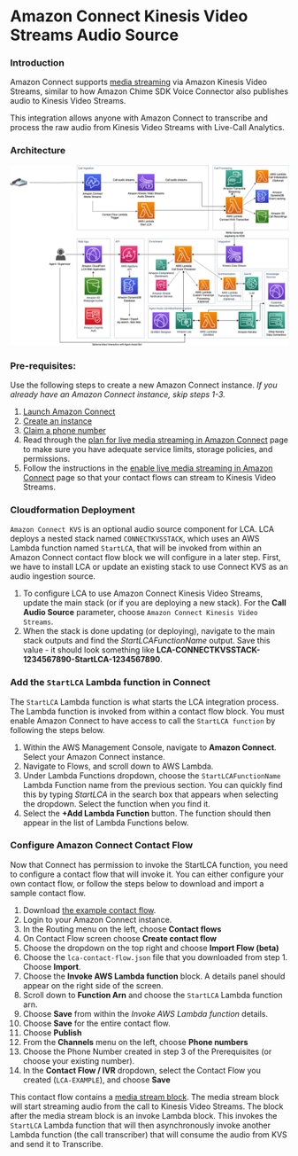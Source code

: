# Amazon Connect Kinesis Video Streams Audio Source

### Introduction

Amazon Connect supports [media streaming](https://docs.aws.amazon.com/connect/latest/adminguide/customer-voice-streams.html) via Amazon Kinesis Video Streams, similar to how Amazon Chime SDK Voice Connector also publishes audio to Kinesis Video Streams. 

This integration allows anyone with Amazon Connect to transcribe and process the raw audio from Kinesis Video Streams with Live-Call Analytics. 

### Architecture

![Architecture](../images/lca-connectkvs-architecture.png)

### Pre-requisites:

Use the following steps to create a new Amazon Connect instance. *If you already have an Amazon Connect instance, skip steps 1-3.*

1. [Launch Amazon Connect](https://docs.aws.amazon.com/connect/latest/adminguide/tutorial1-login-aws.html)
2. [Create an instance](https://docs.aws.amazon.com/connect/latest/adminguide/tutorial1-create-instance.html)
3. [Claim a phone number](https://docs.aws.amazon.com/connect/latest/adminguide/tutorial1-claim-phone-number.html)
4. Read through the [plan for live media streaming in Amazon Connect](https://docs.aws.amazon.com/connect/latest/adminguide/plan-live-media-streams.html) page to make sure you have adequate service limits, storage policies, and permissions.
5. Follow the instructions in the [enable live media streaming in Amazon Connect](https://docs.aws.amazon.com/connect/latest/adminguide/enable-live-media-streams.html) page so that your contact flows can stream to Kinesis Video Streams.

### Cloudformation Deployment

`Amazon Connect KVS` is an optional audio source component for LCA. LCA deploys a nested stack named `CONNECTKVSSTACK`, which uses an AWS Lambda function named `StartLCA`, that will be invoked from within an Amazon Connect contact flow block we will configure in a later step. First, we have to install LCA or update an existing stack to use Connect KVS as an audio ingestion source.

1. To configure LCA to use Amazon Connect Kinesis Video Streams, update the main stack (or if you are deploying a new stack). For the **Call Audio Source** parameter, choose `Amazon Connect Kinesis Video Streams`.
2. When the stack is done updating (or deploying), navigate to the main stack outputs and find the *StartLCAFunctionName* output. Save this value - it should look something like **LCA-CONNECTKVSSTACK-1234567890-StartLCA-1234567890**. 

### Add the `StartLCA` Lambda function in Connect

The `StartLCA` Lambda function is what starts the LCA integration process. The Lambda function is invoked from within a contact flow block.  You must enable Amazon Connect to have access to call the `StartLCA function` by following the steps below. 

1. Within the AWS Management Console, navigate to **Amazon Connect**. Select your Amazon Connect instance.
2. Navigate to Flows, and scroll down to AWS Lambda. 
3. Under Lambda Functions dropdown, choose the `StartLCAFunctionName` Lambda Function name from the previous section.  You can quickly find this by typing *StartLCA* in the search box that appears when selecting the dropdown. Select the function when you find it. 
3. Select the **+Add Lambda Function** button. The function should then appear in the list of Lambda Functions below.

### Configure Amazon Connect Contact Flow

Now that Connect has permission to invoke the StartLCA function, you need to configure a contact flow that will invoke it.  You can either configure your own contact flow, or follow the steps below to download and import a sample contact flow.

1. Download [the example contact flow](./lca-contact-flow.json). 
2. Login to your Amazon Connect instance.
3. In the Routing menu on the left, choose **Contact flows**
4. On Contact Flow screen choose **Create contact flow**
5. Choose the dropdown on the top right and choose **Import Flow (beta)**
6. Choose the `lca-contact-flow.json` file that you downloaded from step 1. Choose **Import**.
7. Choose the **Invoke AWS Lambda function** block. A details panel should appear on the right side of the screen.
8. Scroll down to **Function Arn** and choose the `StartLCA` Lambda function arn.
9. Choose **Save** from within the *Invoke AWS Lambda function* details.
7. Choose **Save** for the entire contact flow.
8. Choose **Publish**
9. From the **Channels** menu on the left, choose **Phone numbers**
10. Choose the Phone Number created in step 3 of the Prerequisites (or choose your existing number).
11. In the **Contact Flow / IVR** dropdown, select the Contact Flow you created (`LCA-EXAMPLE`), and choose **Save**

This contact flow contains a [media stream block](https://docs.aws.amazon.com/connect/latest/adminguide/use-media-streams-blocks.html). The media stream block will start streaming audio from the call to Kinesis Video Streams. The block after the media stream block is an invoke Lambda block. This invokes the `StartLCA` Lambda function that will then asynchronously invoke another Lambda function (the call transcriber) that will consume the audio from KVS and send it to Transcribe. 